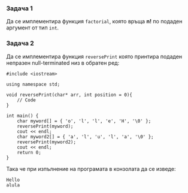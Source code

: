 ### Задача 1 ###
Да се имплементира функция `factorial`, която връща **n!** по подаден аргумент от тип `int`.

### Задача 2 ###
Да се имплементира функция `reversePrint`  която принтира подаден непразен null-terminated низ в обратен ред:
```
#include <iostream>

using namespace std;

void reversePrint(char* arr, int position = 0){
    // Code
}

int main() {
    char myword[] = { 'o', 'l', 'l', 'e', 'H', '\0' }; 
    reversePrint(myword);
    cout << endl;
    char myword2[] = { 'a', 'l', 'u', 'l', 'a', '\0' }; 
    reversePrint(myword2);
    cout << endl;
    return 0;
}
```
Така че при изпълнение на програмата в конзолата да се изведе:
```
Hello
alula
```

